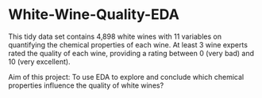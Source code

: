 # White-Wine-Quality-EDA
This tidy data set contains 4,898 white wines with 11 variables on quantifying the chemical properties of each wine. At least 3 wine experts rated the quality of each wine, providing a rating between 0 (very bad) and 10 (very excellent).

Aim of this project:
To use EDA to explore and conclude which chemical properties influence the quality of white wines?
